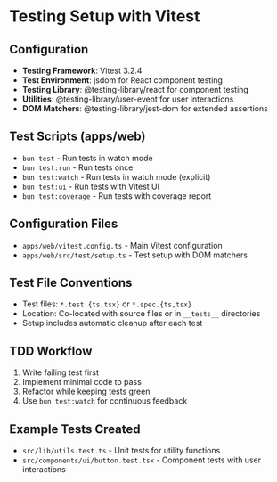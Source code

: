 # Testing Setup with Vitest

## Configuration
- **Testing Framework**: Vitest 3.2.4
- **Test Environment**: jsdom for React component testing
- **Testing Library**: @testing-library/react for component testing
- **Utilities**: @testing-library/user-event for user interactions
- **DOM Matchers**: @testing-library/jest-dom for extended assertions

## Test Scripts (apps/web)
- `bun test` - Run tests in watch mode
- `bun test:run` - Run tests once
- `bun test:watch` - Run tests in watch mode (explicit)
- `bun test:ui` - Run tests with Vitest UI
- `bun test:coverage` - Run tests with coverage report

## Configuration Files
- `apps/web/vitest.config.ts` - Main Vitest configuration
- `apps/web/src/test/setup.ts` - Test setup with DOM matchers

## Test File Conventions
- Test files: `*.test.{ts,tsx}` or `*.spec.{ts,tsx}`
- Location: Co-located with source files or in `__tests__` directories
- Setup includes automatic cleanup after each test

## TDD Workflow
1. Write failing test first
2. Implement minimal code to pass
3. Refactor while keeping tests green
4. Use `bun test:watch` for continuous feedback

## Example Tests Created
- `src/lib/utils.test.ts` - Unit tests for utility functions
- `src/components/ui/button.test.tsx` - Component tests with user interactions